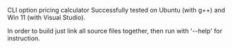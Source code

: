 CLI option pricing calculator
Successfully tested on Ubuntu (with g++) and Win 11 (with Visual Studio).

In order to build just link all source files together, then run with '--help' for instruction.

